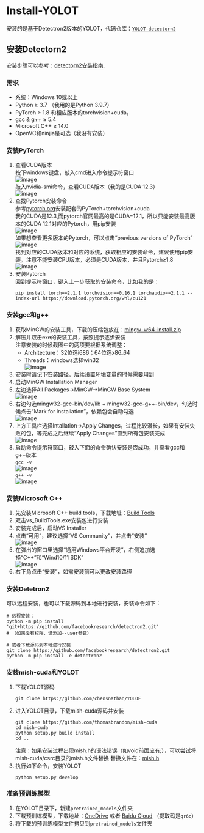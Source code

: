 # Install-YOLOT
安装的是基于Detectron2版本的YOLOT，代码仓库：[`YOLOT-detectorn2`](https://github.com/chensnathan/YOLOF/)
## 安装Detectorn2
安装步骤可以参考：[detectorn2安装指南](https://github.com/facebookresearch/detectron2/blob/master/INSTALL.md).
### 需求
- 系统：Windows 10或以上
- Python ≥ 3.7 （我用的是Python 3.9.7）
- PyTorch ≥ 1.8 和相应版本的torchvision+cuda，
- gcc & g++ ≥ 5.4
- Microsoft C++ ≥ 14.0
- OpenVC和ninjia是可选（我没有安装）

### 安装PyTorch
1. 查看CUDA版本
<br/>按下windows键盘，敲入cmd进入命令提示符窗口
<br/>![image](https://github.com/PandaTofu/Install-YOLOT/assets/22908364/a49bf82f-173d-4398-bd9b-a0bf424210b6)
<br/>敲入nvidia-smi命令，查看CUDA版本（我的是CUDA 12.3）
<br/>![image](https://github.com/PandaTofu/Install-YOLOT/assets/22908364/039c6c84-572b-4015-bad5-93df980c3d94)
2. 查找Pytorch安装命令
<br/>参考[pytorch.org](https://pytorch.org)安装配套的PyTorch+torchvision+cuda
<br/>我的CUDA是12.3,而pytorch官网最高的是CUDA=12.1，所以只能安装最高版本的CUDA 12.1对应的Pytorch，用pip安装
<br/>![image](https://github.com/PandaTofu/Install-YOLOT/assets/22908364/85eb2d46-e0ff-4bed-bf54-11786bd82311)
<br/>如果想查看更多版本的Pytorch，可以点击“previous versions of PyTorch”
<br/>![image](https://github.com/PandaTofu/Install-YOLOT/assets/22908364/38d0bf52-dc90-420d-9f70-aad446c11e76)
<br/>找到对应的CUDA版本和对应的系统，获取相应的安装命令，建议使用pip安装。注意不能安装CPU版本，必须是CUDA版本，并且Pytorch≥1.8
<br/>![image](https://github.com/PandaTofu/Install-YOLOT/assets/22908364/992c8a13-4c24-40c5-90a9-bf0863865b05)
4. 安装Pytorch
<br/>回到提示符窗口，键入上一步获取的安装命令，比如我的是：
   ```
   pip install torch==2.1.1 torchvision==0.16.1 torchaudio==2.1.1 --index-url https://download.pytorch.org/whl/cu121
   ```

### 安装gcc和g++
1. 获取MinGW的安装工具，下载的压缩包放在：[mingw-w64-install.zip](https://github.com/PandaTofu/Install-YOLOT/blob/main/tools/mingw-w64-install.zip)
2. 解压并双击exe的安装工具，按照提示逐步安装
<br/>注意安装的时候截图中的两项要根据系统调整：
   - Architecture：32位选i686；64位选x86_64
   - Threads：windows选择win32
<br/>![image](https://github.com/PandaTofu/Install-YOLOT/assets/22908364/17a69015-f368-4790-9613-0bef60f8969b)
3. 安装时请记下安装路径，后续设置环境变量的时候需要用到
4. 启动MinGW Installation Manager
5. 左边选择All Packages->MinGW->MinGW Base System
<br/>![image](https://github.com/PandaTofu/Install-YOLOT/assets/22908364/13a01fb9-8c30-4af7-ba52-9fae997202ed)
6. 右边勾选mingw32-gcc-bin/dev/lib + mingw32-gcc-g++-bin/dev，勾选时候点击“Mark for installation”，依赖包会自动勾选
<br/>![image](https://github.com/PandaTofu/Install-YOLOT/assets/22908364/d219cfa2-964a-4f8e-94a6-c390e9824983)
7. 上方工具栏选择Intallation->Apply Changes，过程比较漫长，如果有安装失败的包，等完成之后继续“Apply Changes”直到所有包安装完成
<br/>![image](https://github.com/PandaTofu/Install-YOLOT/assets/22908364/cfbd4be0-7b25-44db-8118-412bbfeece55)
8. 启动命令提示符窗口，敲入下面的命令确认安装是否成功，并查看gcc和g++版本
<br/>`gcc -v`
<br/>![image](https://github.com/PandaTofu/Install-YOLOT/assets/22908364/9214a077-b6a0-4762-a5f1-62f13cb1d11b)
<br/>`g++ -v`
<br/>![image](https://github.com/PandaTofu/Install-YOLOT/assets/22908364/665e512e-3ae0-4e7e-8440-1797ceea4afc)

### 安装Microsoft C++
1. 先安装Microsoft C++ build tools，下载地址：[Build Tools](https://visualstudio.microsoft.com/zh-hant/visual-cpp-build-tools/?wd&eqid=ab927a7c0000230c00000004654439dc)
2. 双击vs_BuildTools.exe安装包进行安装
3. 安装完成后，启动VS Installer
4. 点击“可用”，建议选择“VS Community”，并点击“安装”
<br/>![image](https://github.com/PandaTofu/Install-YOLOT/assets/22908364/53a25477-3c7e-456f-b7ee-00b91333f50c)
5. 在弹出的窗口里选择“通用Windows平台开发”，右侧追加选择“C++”和“Wind10/11 SDK”
<br/>![image](https://github.com/PandaTofu/Install-YOLOT/assets/22908364/a90d37d6-d420-4d17-8cc5-3e5033363e3b)
6. 右下角点击“安装”，如需安装前可以更改安装路径

### 安装Detetron2
可以远程安装，也可以下载源码到本地进行安装，安装命令如下：
```
# 远程安装：
python -m pip install 'git+https://github.com/facebookresearch/detectron2.git'
# （如果没有权限，请添加--user参数）

# 或者下载源码到本地进行安装
git clone https://github.com/facebookresearch/detectron2.git
python -m pip install -e detectron2
```

### 安装mish-cuda和YOLOT
1. 下载YOLOT源码
   ```
   git clone https://github.com/chensnathan/YOLOF
   ```
2. 进入YOLOT目录，下载mish-cuda源码并安装
   ```
   git clone https://github.com/thomasbrandon/mish-cuda
   cd mish-cuda
   python setup.py build install
   cd ..
   ```
   注意：如果安装过程出现mish.h的语法错误（如void前面应有;），可以尝试将mish-cuda/csrc目录的mish.h文件替换
   替换文件在：[mish.h](https://github.com/PandaTofu/Install-YOLOT/blob/main/tools/mish.h)
3. 执行如下命令，安装YOLOT
   ```
   python setup.py develop
   ```

### 准备预训练模型
1. 在YOLOT目录下，新建`pretrained_models`文件夹
2. 下载预训练模型，下载地址：[OneDrive](https://1drv.ms/u/s!AgM0VtBH3kV9imGxZX3n_TMQGtbP?e=YMgpGJ) 或者 [Baidu Cloud](https://pan.baidu.com/s/1BSOncRYq6HeCQ8q2hrWowA) （提取码是`qr6o`）
3. 将下载的预训练模型文件拷贝到`pretrained_models`文件夹

